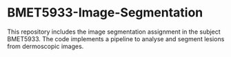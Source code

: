# BMET5933-Image-Segmentation

This repository includes the image segmentation assignment in the subject BMET5933. The code implements a pipeline to analyse and segment lesions from dermoscopic images. 
